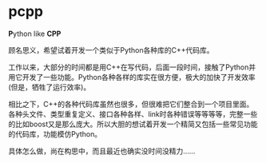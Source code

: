 # pcpp
**P**ython like **CPP**

顾名思义，希望试着开发一个类似于Python各种库的C++代码库。

工作以来，大部分的时间都是用C++在写代码，后面一段时间，接触了Python并用它开发了一些功能。Python各种各样的库实在很方便，极大的加快了开发效率(但是，牺牲了运行效率)。

相比之下，C++的各种代码库虽然也很多，但很难把它们整合到一个项目里面。各种头文件、类型重复定义、接口各种各样、link时各种错误等等等等，完整一些的比如boost又是那么庞大。所以大胆的想试着开发一个精简又包括一些常见功能的代码库，功能模仿Python。

具体怎么做，尚在构思中，而且最近也确实没时间没精力……

